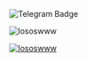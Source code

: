 <img src="https://media1.tenor.com/m/AIvjBscbXO0AAAAd/dada.gif" alt="Telegram Badge"/>
<p><img align="center" src="https://github-readme-streak-stats.herokuapp.com/?user=lososwww&" alt="lososwww" /></p>
<p><a href="https://github.com/lososwww"><img src="https://github-readme-stats.vercel.app/api?username=lososwww&hide_border=true&show_icons=true" alt="lososwww"></a></p>

